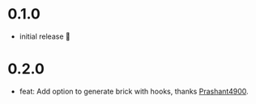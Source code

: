 # 0.1.0

- initial release 🎉

# 0.2.0

- feat: Add option to generate brick with hooks, thanks [Prashant4900](https://github.com/Prashant4900).
